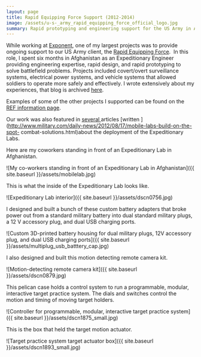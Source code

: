 ```yaml
---
layout: page
title: Rapid Equipping Force Support (2012-2014)
image: /assets/u-s-_army_rapid_equipping_force_official_logo.jpg
summary: Rapid prototyping and engineering support for the US Army in Afghanistan.
---
```


While working at [Exponent](http://www.exponent.com), one of my largest
projects was to provide ongoing support to our US Army client, the [Rapid
Equipping Force](http://www.ref.army.mil/index.html).  In this role, I spent
six months in Afghanistan as an Expeditionary Engineer providing engineering
expertise, rapid design, and rapid prototyping to solve battlefield problems.
Projects included covert/overt surveillance systems, electrical power systems,
and vehicle systems that allowed soldiers to operate more safely and
effectively. I wrote extensively about my experiences, that blog is archived [here](/pages/afghanistan).

Examples of some of the other projects I supported can be found on the [REF
information page](http://www.ref.army.mil/exlab-solutions.html).

Our work was also featured in [several
](http://www.army.mil/article/129635)articles [written
](http://www.military.com/daily-news/2012/08/17/mobile-labs-build-on-the-spot-
combat-solutions.html)about the deployment of the Expeditionary Labs.

Here are my coworkers standing in front of an Expeditionary Lab in Afghanistan.

![My co-workers standing in front of an Expeditionary Lab in Afghanistan]({{ site.baseurl }}/assets/mobilelab.jpg)

This is what the inside of the Expeditionary Lab looks like.

![Expeditionary Lab interior]({{ site.baseurl }}/assets/dscn0756.jpg)

I designed and built a bunch of these custom battery adapters that broke power out from a standard military battery into dual standard military plugs, a 12 V accessory plug, and dual USB charging ports.

![Custom 3D-printed battery housing for dual military plugs, 12V accessory plug, and dual USB charging ports]({{ site.baseurl }}/assets/multiplug_usb_batttery_cap.jpg)

I also designed and built this motion detecting remote camera kit.

![Motion-detecting remote camera kit]({{ site.baseurl }}/assets/dscn0879.jpg)

This pelican case holds a control system to run a programmable, modular, interactive target practice system. The dials and switches control the motion and timing of moving target holders.

![Controller for programmable, modular, interactive target practice system]({{ site.baseurl }}/assets/dscn1875_small.jpg)

This is the box that held the target motion actuator.

![Target practice system target actuator box]({{ site.baseurl }}/assets/dscn1893_small.jpg)
